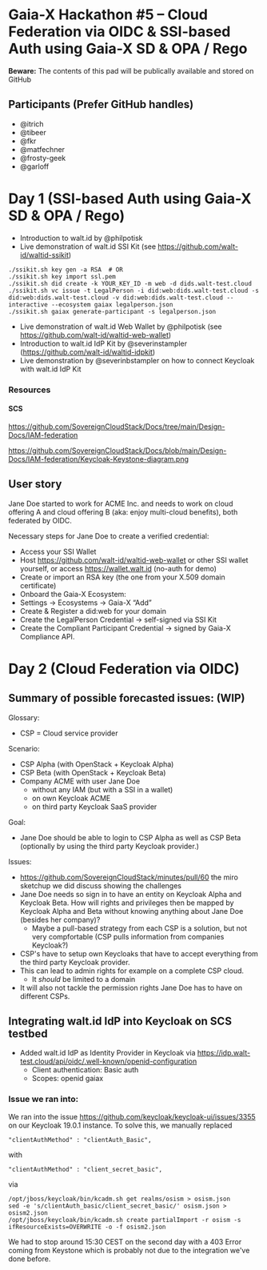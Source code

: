 # Gaia-X Hackathon #5 – Cloud Federation via OIDC & SSI-based Auth using Gaia-X SD & OPA / Rego

**Beware:** The contents of this pad will be publically available and stored on GitHub

## Participants (Prefer GitHub handles)
* @itrich
* @tibeer
* @fkr
* @matfechner
* @frosty-geek
* @garloff

# Day 1 (SSI-based Auth using Gaia-X SD & OPA / Rego)

* Introduction to walt.id by @philpotisk
* Live demonstration of walt.id SSI Kit (see https://github.com/walt-id/waltid-ssikit)

```
./ssikit.sh key gen -a RSA  # OR
./ssikit.sh key import ssl.pem
./ssikit.sh did create -k YOUR_KEY_ID -m web -d dids.walt-test.cloud
./ssikit.sh vc issue -t LegalPerson -i did:web:dids.walt-test.cloud -s did:web:dids.walt-test.cloud -v did:web:dids.walt-test.cloud --interactive --ecosystem gaiax legalperson.json
./ssikit.sh gaiax generate-participant -s legalperson.json
```

* Live demonstration of walt.id Web Wallet by @philpotisk (see https://github.com/walt-id/waltid-web-wallet)
* Introduction to walt.id IdP Kit by @severinstampler (https://github.com/walt-id/waltid-idpkit)
* Live demonstration by @severinbstampler on how to connect Keycloak with walt.id IdP Kit

### Resources 

#### SCS

https://github.com/SovereignCloudStack/Docs/tree/main/Design-Docs/IAM-federation

https://github.com/SovereignCloudStack/Docs/blob/main/Design-Docs/IAM-federation/Keycloak-Keystone-diagram.png


## User story

Jane Doe started to work for ACME Inc. and needs to work on cloud offering A and cloud offering B (aka: enjoy multi-cloud benefits), both federated by OIDC.

Necessary steps for Jane Doe to create a verified credential:
* Access your SSI Wallet
* Host https://github.com/walt-id/waltid-web-wallet or other SSI wallet yourself, or access https://wallet.walt.id (no-auth for demo)
* Create or import an RSA key (the one from your X.509 domain certificate)
* Onboard the Gaia-X Ecosystem:
* Settings -> Ecosystems -> Gaia-X “Add”
* Create & Register a did:web for your domain
* Create the LegalPerson Credential → self-signed via SSI Kit
* Create the Compliant Participant Credential → signed by Gaia-X Compliance API.
	
# Day 2 (Cloud Federation via OIDC)

## Summary of possible forecasted issues: (WIP)
    
Glossary:
* CSP = Cloud service provider

Scenario:
* CSP Alpha (with OpenStack + Keycloak Alpha)
* CSP Beta (with OpenStack + Keycloak Beta)
* Company ACME with user Jane Doe
  * without any IAM (but with a SSI in a wallet)
  * on own Keycloak ACME
  * on third party Keycloak SaaS provider
    
Goal:
* Jane Doe should be able to login to CSP Alpha as well as CSP Beta (optionally by using the third party Keycloak provider.)
    
Issues:
* https://github.com/SovereignCloudStack/minutes/pull/60 the miro sketchup we did discuss showing the challenges
* Jane Doe needs so sign in to have an entity on Keycloak Alpha and Keycloak Beta. How will rights and privileges then be mapped by Keycloak Alpha and Beta without knowing anything about Jane Doe (besides her company)?
  * Maybe a pull-based strategy from each CSP is a solution, but not very compfortable (CSP pulls information from companies Keycloak?)
* CSP's have to setup own Keycloaks that have to accept everything from the third party Keycloak provider.
* This can lead to admin rights for example on a complete CSP cloud.
  * It *should* be limited to a domain
* It will also not tackle the permission rights Jane Doe has to have on different CSPs.

## Integrating walt.id IdP into Keycloak on SCS testbed
* Added walt.id IdP as Identity Provider in Keycloak via https://idp.walt-test.cloud/api/oidc/.well-known/openid-configuration
  * Client authentication: Basic auth
  * Scopes: openid gaiax

### Issue we ran into:
We ran into the issue https://github.com/keycloak/keycloak-ui/issues/3355 on our Keycloak 19.0.1 instance. To solve this, we manually replaced
```
"clientAuthMethod" : "clientAuth_Basic",
```
with
```
"clientAuthMethod" : "client_secret_basic",
```
via
```
/opt/jboss/keycloak/bin/kcadm.sh get realms/osism > osism.json
sed -e 's/clientAuth_basic/client_secret_basic/' osism.json > osism2.json
/opt/jboss/keycloak/bin/kcadm.sh create partialImport -r osism -s ifResourceExists=OVERWRITE -o -f osism2.json
```

We had to stop around 15:30 CEST on the second day with a 403 Error coming from Keystone which is probably not due to the integration we've done before.
